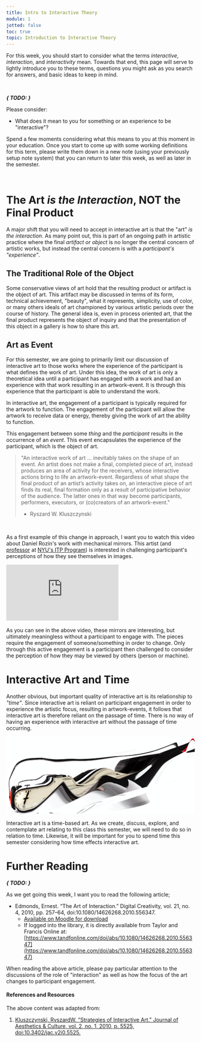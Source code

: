 ```yaml
---
title: Intro to Interactive Theory
module: 1
jotted: false
toc: true
topic: Introduction to Interactive Theory
---
```


For this week, you should start to consider what the terms _interactive_, _interaction_, and _interactivity_ mean. Towards that end, this page will serve to lightly introduce you to these terms, questions you might ask as you search for answers, and basic ideas to keep in mind.

<br />


**_{ TODO: }_**

Please consider:

- What does it mean to you for something or an experience to be "interactive"?

Spend a few moments considering what this means to you at this moment in your education. Once you start to come up with some working definitions for this term, please write them down in a new note (using your previously setup note system) that you can return to later this week, as well as later in the semester.


<br />

# The Art _is the Interaction_, NOT the Final Product

A major shift that you will need to accept in interactive art is that the "art" _is the interaction_. As many point out, this is part of an ongoing path in artistic practice where the final _artifact or object_ is no longer the central concern of artistic works, but instead the central concern is with a _participant's "experience"_.

## The Traditional Role of the Object

Some conservative views of art hold that the resulting product or artifact is the object of art. This artifact may be discussed in terms of its form, technical achievement, "beauty", what it represents, simplicity, use of color, or many others ideals of art championed by various artistic periods over the course of history. The general idea is, even in process oriented art, that the final product represents the object of inquiry and that the presentation of this object in a gallery is how to share this art.

## Art as Event

For this semester, we are going to primarily limit our discussion of interactive art to those works where the experience of the participant is what defines the work of art. Under this idea, the work of art is only a theoretical idea until a participant has engaged with a work and had an experience with that work resulting in an artwork-event. It is through this experience that the participant is able to understand the work.

In interactive art, the engagement of a participant is typically required for the artwork to function. The engagement of the participant will allow the artwork to receive data or energy, thereby giving the work of art the ability to function.

This engagement between some _thing_ and the _participant_ results in the occurrence of an _event_. This event encapsulates the experience of the participant, which is the object of art.

> "An interactive work of art ... inevitably takes on the shape of an event. An artist does not make a final, completed piece of art, instead produces an area of activity for the receivers, whose interactive actions bring to life an artwork-event. Regardless of what shape the final product of an artist’s activity takes on, an interactive piece of art finds its real, final formation only as a result of participative behavior of the audience. The latter ones in that way become participants, performers, executors, or (co)creators of an artwork-event."
>
> - Ryszard W. Kluszczynski

<br />


As a first example of this change in approach, I want you to watch this video about Daniel Rozin's work with mechanical mirrors. This artist (and [professor](https://tisch.nyu.edu/about/directory/itp/95804818) at [NYU's ITP Program](https://tisch.nyu.edu/itp)) is interested in challenging participant's perceptions of how they see themselves in images.

<div class="embed-responsive embed-responsive-16by9"><iframe class="embed-responsive-item" src="https://www.youtube.com/embed/kV8v2GKC8WA" frameborder="0" allow="accelerometer; autoplay; encrypted-media; gyroscope; picture-in-picture" allowfullscreen></iframe></div>

As you can see in the above video, these mirrors are interesting, but ultimately meaningless without a participant to engage with. The pieces require the engagement of someone/something in order to change. Only through this active engagement is a participant then challenged to consider the perception of how they may be viewed by others (person or machine).



# Interactive Art and Time

Another obvious, but important quality of interactive art is its relationship to _"time"_. Since interactive art is reliant on participant engagement in order to experience the artistic focus, resulting in artwork-events, it follows that interactive art is therefore reliant on the passage of time. There is no way of having an experience with interactive art without the passage of time occurring.

![Clock over time](../imgs/time.png "Clock over time")

Interactive art is a time-based art. As we create, discuss, explore, and contemplate art relating to this class this semester, we will need to do so in relation to time. Likewise, it will be important for you to spend time this semester considering how time effects interactive art.

# Further Reading

**_{ TODO: }_**

As we get going this week, I want you to read the following article;

- Edmonds, Ernest. “The Art of Interaction.” Digital Creativity, vol. 21, no. 4, 2010, pp. 257–64, doi:10.1080/14626268.2010.556347.
  - [Available on Moodle for download](https://moodle.umt.edu/pluginfile.php/2508047/mod_resource/content/0/The%20art%20of%20interaction.pdf)
  - If logged into the library, it is directly available from Taylor and Francis Online at: [https://www.tandfonline.com/doi/abs/10.1080/14626268.2010.556347](https://www.tandfonline.com/doi/abs/10.1080/14626268.2010.556347)

When reading the above article, please pay particular attention to the discussions of the role of "interaction" as well as how the focus of the art changes to participant engagement.





<div class="ref">
<h4>References and Resources</h4>

The above content was adapted from:

<ol>
<li><a href="https://doi.org/10.3402/jac.v2i0.5525">Kluszczynski, RyszardW. “Strategies of Interactive Art.” Journal of Aesthetics & Culture, vol. 2, no. 1, 2010, p. 5525, doi:10.3402/jac.v2i0.5525.</a></li>
</ol>
</div>
